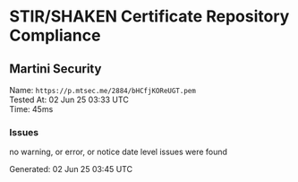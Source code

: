 # STIR/SHAKEN Certificate Repository Compliance

## Martini Security

Name: `https://p.mtsec.me/2884/bHCfjKOReUGT.pem`\
Tested At: 02 Jun 25 03:33 UTC\
Time: 45ms

### Issues

no warning, or error, or notice date level issues were found

Generated: 02 Jun 25 03:45 UTC